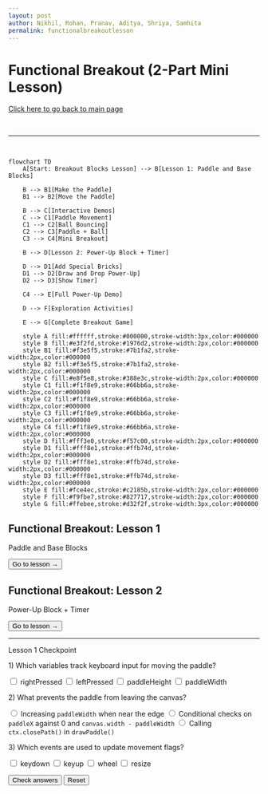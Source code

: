 ```yaml
---
layout: post
author: Nikhil, Rohan, Pranav, Aditya, Shriya, Samhita
permalink: functionalbreakoutlesson
---
```





<h1 class="breakout-title">Functional Breakout (2-Part Mini Lesson)</h1>
<p><a href="{{site.baseurl}}/hacks" class="breakout-btn">Click here to go back to main page</a></p>
<br>

---

<br>

```mermaid
flowchart TD
    A[Start: Breakout Blocks Lesson] --> B[Lesson 1: Paddle and Base Blocks]
    
    B --> B1[Make the Paddle]
    B1 --> B2[Move the Paddle]
    
    B --> C[Interactive Demos]
    C --> C1[Paddle Movement]
    C1 --> C2[Ball Bouncing]
    C2 --> C3[Paddle + Ball]
    C3 --> C4[Mini Breakout]
    
    B --> D[Lesson 2: Power-Up Block + Timer]
    
    D --> D1[Add Special Bricks]
    D1 --> D2[Draw and Drop Power-Up]
    D2 --> D3[Show Timer]
    
    C4 --> E[Full Power-Up Demo]
    
    D --> F[Exploration Activities]
    
    E --> G[Complete Breakout Game]
    
    style A fill:#ffffff,stroke:#000000,stroke-width:3px,color:#000000
    style B fill:#e3f2fd,stroke:#1976d2,stroke-width:2px,color:#000000
    style B1 fill:#f3e5f5,stroke:#7b1fa2,stroke-width:2px,color:#000000
    style B2 fill:#f3e5f5,stroke:#7b1fa2,stroke-width:2px,color:#000000
    style C fill:#e8f5e8,stroke:#388e3c,stroke-width:2px,color:#000000
    style C1 fill:#f1f8e9,stroke:#66bb6a,stroke-width:2px,color:#000000
    style C2 fill:#f1f8e9,stroke:#66bb6a,stroke-width:2px,color:#000000
    style C3 fill:#f1f8e9,stroke:#66bb6a,stroke-width:2px,color:#000000
    style C4 fill:#f1f8e9,stroke:#66bb6a,stroke-width:2px,color:#000000
    style D fill:#fff3e0,stroke:#f57c00,stroke-width:2px,color:#000000
    style D1 fill:#fff8e1,stroke:#ffb74d,stroke-width:2px,color:#000000
    style D2 fill:#fff8e1,stroke:#ffb74d,stroke-width:2px,color:#000000
    style D3 fill:#fff8e1,stroke:#ffb74d,stroke-width:2px,color:#000000
    style E fill:#fce4ec,stroke:#c2185b,stroke-width:2px,color:#000000
    style F fill:#f9fbe7,stroke:#827717,stroke-width:2px,color:#000000
    style G fill:#ffebee,stroke:#d32f2f,stroke-width:3px,color:#000000
```

<!-- ADD ICONS to the cards IN FUTURE! -->

<div class="cards-container">
	<div class="card backgroundPrimary">
		<div class="card-body backgroundPrimary">
			<h2 class="card-header">Functional Breakout: Lesson 1</h2>
			<p class="text-content2">Paddle and Base Blocks</p>
			<div class="card-footer">
				<a href="{{ site.baseurl }}/functionalbreakoutlesson1"><button class="btn-secondary btn">Go to lesson →</button></a>
			</div>
		</div>
	</div>
	<div class="card">
		<div class="card-body">
			<h2 class="card-header">Functional Breakout: Lesson 2</h2>
			<p class="text-content2">Power-Up Block + Timer</p>
			<div class="card-footer">
				<a href="{{ site.baseurl }}/functionalbreakoutlesson2"><button class="btn-secondary btn">Go to lesson →</button></a>
			</div>
		</div>
	</div>
</div>

---


<div class="breakout-quiz" data-answers='{"q1":"rightPressed,leftPressed","q2":"Conditional checks on paddleX against 0 and canvas.width - paddleWidth","q3":"keydown,keyup"}'>
  <div class="breakout-quiz-title">Lesson 1 Checkpoint</div>

  <div class="breakout-quiz-q">
    <p class="prompt">1) Which variables track keyboard input for moving the paddle?</p>
    <label><input type="checkbox" name="q1" value="rightPressed"> rightPressed</label>
    <label><input type="checkbox" name="q1" value="leftPressed"> leftPressed</label>
    <label><input type="checkbox" name="q1" value="paddleHeight"> paddleHeight</label>
    <label><input type="checkbox" name="q1" value="paddleWidth"> paddleWidth</label>
  </div>

  <div class="breakout-quiz-q">
    <p class="prompt">2) What prevents the paddle from leaving the canvas?</p>
    <label><input type="radio" name="q2" value="IncreaseWidth"> Increasing <code>paddleWidth</code> when near the edge</label>
    <label><input type="radio" name="q2" value="Conditional checks on paddleX against 0 and canvas.width - paddleWidth"> Conditional checks on <code>paddleX</code> against 0 and <code>canvas.width - paddleWidth</code></label>
    <label><input type="radio" name="q2" value="ClosePath"> Calling <code>ctx.closePath()</code> in <code>drawPaddle()</code></label>
  </div>

  <div class="breakout-quiz-q">
    <p class="prompt">3) Which events are used to update movement flags?</p>
    <label><input type="checkbox" name="q3" value="keydown"> keydown</label>
    <label><input type="checkbox" name="q3" value="keyup"> keyup</label>
    <label><input type="checkbox" name="q3" value="wheel"> wheel</label>
    <label><input type="checkbox" name="q3" value="resize"> resize</label>
  </div>

  <button class="breakout-quiz-btn" onclick="checkQuiz(this)">Check answers</button>
  <button class="breakout-quiz-btn" onclick="resetQuiz(this)">Reset</button>
  <div class="breakout-quiz-feedback"></div>
</div>

<script>
function checkQuiz(btn) {
  const quiz = btn.closest('.breakout-quiz');
  const answers = JSON.parse(quiz.dataset.answers);
  let ok = true;
  for (const q in answers) {
    const expected = answers[q].split(',');
    const checked = Array.from(quiz.querySelectorAll(`input[name='${q}']:checked`)).map(i=>i.value);
    if (expected.length > 1) {
      if (checked.length !== expected.length || !expected.every(val => checked.includes(val))) ok = false;
    } else {
      if (!checked.length || checked[0] !== answers[q]) ok = false;
    }
  }
  const fb = quiz.querySelector('.breakout-quiz-feedback');
  fb.textContent = ok ? '✅ Correct!' : '❌ Try again.';
  fb.className = 'breakout-quiz-feedback ' + (ok ? 'ok' : 'bad');
}
function resetQuiz(btn) {
  const quiz = btn.closest('.breakout-quiz');
  quiz.querySelectorAll('input').forEach(i=>i.checked=false);
  const fb = quiz.querySelector('.breakout-quiz-feedback');
  fb.textContent = '';
  fb.className = 'breakout-quiz-feedback';
}
</script>